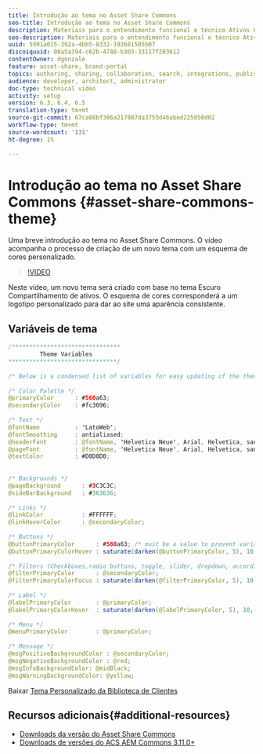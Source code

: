 ```yaml
---
title: Introdução ao tema no Asset Share Commons
seo-title: Introdução ao tema no Asset Share Commons
description: Materiais para o entendimento funcional e técnico Ativos Compartilham Comuns
seo-description: Materiais para o entendimento funcional e técnico Ativos Compartilham Comuns
uuid: 5991a015-392a-4bb5-8332-192681505b07
discoiquuid: 08a5a394-c62b-4748-b303-33117f283612
contentOwner: dgonzale
feature: asset-share, brand-portal
topics: authoring, sharing, collaboration, search, integrations, publishing, metadata, images, renditions
audience: developer, architect, administrator
doc-type: technical video
activity: setup
version: 6.3, 6.4, 6.5
translation-type: tm+mt
source-git-commit: 67ca08bf386a217807da3755d46abed225050d02
workflow-type: tm+mt
source-wordcount: '131'
ht-degree: 1%

---
```



# Introdução ao tema no Asset Share Commons {#asset-share-commons-theme}

Uma breve introdução ao tema no Asset Share Commons. O vídeo acompanha o processo de criação de um novo tema com um esquema de cores personalizado.

>[!VIDEO](https://video.tv.adobe.com/v/20572/?quality=9&learn=on)

Neste vídeo, um novo tema será criado com base no tema Escuro Compartilhamento de ativos. O esquema de cores corresponderá a um logotipo personalizado para dar ao site uma aparência consistente.

## Variáveis de tema

```java
/*******************************
         Theme Variables
*******************************/
 
/* Below is a condensed list of variables for easy updating of the theme */
 
/* Color Palette */
@primaryColor      : #560a63;
@secondaryColor    : #fc3096;
 
/* Text */
@fontName          : 'LatoWeb';
@fontSmoothing     : antialiased;
@headerFont        : @fontName, 'Helvetica Neue', Arial, Helvetica, sans-serif;
@pageFont          : @fontName, 'Helvetica Neue', Arial, Helvetica, sans-serif;
@textColor         : #D0D0D0;
 
 
/* Backgrounds */
@pageBackground      : #3C3C3C;
@sideBarBackground   : #363636;
 
/* Links */
@linkColor           : #FFFFFF;
@linkHoverColor      : @secondaryColor;
 
/* Buttons */
@buttonPrimaryColor      : #560a63; /* must be a value to prevent variable recursion*/
@buttonPrimaryColorHover : saturate(darken(@buttonPrimaryColor, 5), 10, relative);
 
/* Filters (Checkboxes,radio buttons, toggle, slider, dropdown, accordion colors)*/
@filterPrimaryColor      : @secondaryColor;
@filterPrimaryColorFocus : saturate(darken(@filterPrimaryColor, 5), 10, relative);
 
/* Label */
@labelPrimaryColor       : @primaryColor;
@labelPrimaryColorHover  : saturate(darken(@labelPrimaryColor, 5), 10, relative);
 
/* Menu */
@menuPrimaryColor        : @primaryColor;
 
/* Message */
@msgPositiveBackgroundColor : @secondaryColor;
@msgNegativeBackgroundColor : @red;
@msgInfoBackgroundColor: @midBlack;
@msgWarningBackgroundColor: @yellow;
```

Baixar [Tema Personalizado da Biblioteca de Clientes](assets/asc-theme-demo.zip)

## Recursos adicionais{#additional-resources}

* [Downloads da versão do Asset Share Commons](https://github.com/Adobe-Marketing-Cloud/asset-share-commons/releases)
* [Downloads de versões do ACS AEM Commons 3.11.0+](https://github.com/Adobe-Consulting-Services/acs-aem-commons/releases)